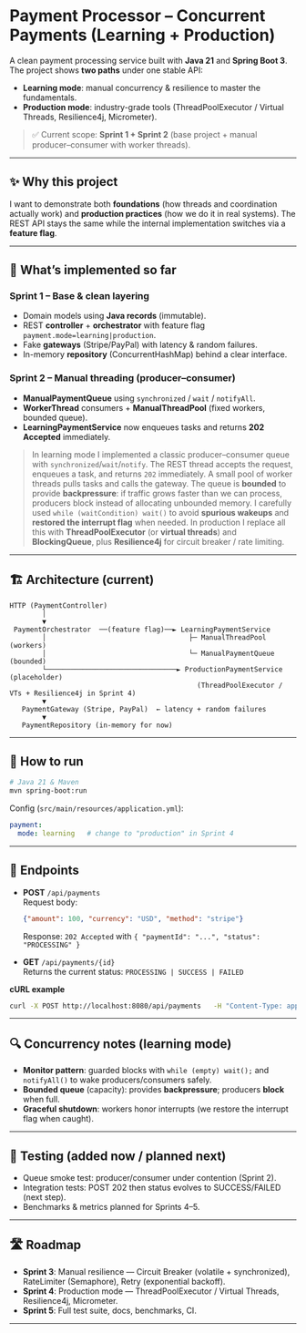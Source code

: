 # Payment Processor – Concurrent Payments (Learning + Production)

A clean payment processing service built with **Java 21** and **Spring Boot 3**.  
The project shows **two paths** under one stable API:

- **Learning mode**: manual concurrency & resilience to master the fundamentals.
- **Production mode**: industry-grade tools (ThreadPoolExecutor / Virtual Threads, Resilience4j, Micrometer).

> ✅ Current scope: **Sprint 1 + Sprint 2** (base project + manual producer–consumer with worker threads).

---

## ✨ Why this project

I want to demonstrate both **foundations** (how threads and coordination actually work) and **production practices** (how we do it in real systems). The REST API stays the same while the internal implementation switches via a **feature flag**.

---

## 🧠 What’s implemented so far

### Sprint 1 – Base & clean layering
- Domain models using **Java records** (immutable).
- REST **controller** + **orchestrator** with feature flag `payment.mode=learning|production`.
- Fake **gateways** (Stripe/PayPal) with latency & random failures.
- In-memory **repository** (ConcurrentHashMap) behind a clear interface.

### Sprint 2 – Manual threading (producer–consumer)
- **ManualPaymentQueue** using `synchronized` / `wait` / `notifyAll`.
- **WorkerThread** consumers + **ManualThreadPool** (fixed workers, bounded queue).
- **LearningPaymentService** now enqueues tasks and returns **202 Accepted** immediately.

> In learning mode I implemented a classic producer–consumer queue with `synchronized`/`wait`/`notify`. The REST thread accepts the request, enqueues a task, and returns `202` immediately. A small pool of worker threads pulls tasks and calls the gateway. The queue is **bounded** to provide **backpressure**: if traffic grows faster than we can process, producers block instead of allocating unbounded memory. I carefully used `while (waitCondition) wait()` to avoid **spurious wakeups** and **restored the interrupt flag** when needed. In production I replace all this with **ThreadPoolExecutor** (or **virtual threads**) and **BlockingQueue**, plus **Resilience4j** for circuit breaker / rate limiting.

---

## 🏗 Architecture (current)

```
HTTP (PaymentController)
        │
        ▼
 PaymentOrchestrator  ──(feature flag)──► LearningPaymentService
        │                                   ├─ ManualThreadPool (workers)
        │                                   └─ ManualPaymentQueue (bounded)
        └────────────────────────────────► ProductionPaymentService (placeholder)
                                              (ThreadPoolExecutor / VTs + Resilience4j in Sprint 4)
        ▼
   PaymentGateway (Stripe, PayPal)  ← latency + random failures
        ▼
   PaymentRepository (in-memory for now)
```

---

## 🚀 How to run

```bash
# Java 21 & Maven
mvn spring-boot:run
```

Config (`src/main/resources/application.yml`):

```yaml
payment:
  mode: learning   # change to "production" in Sprint 4
```

---

## 🔌 Endpoints

- **POST** `/api/payments`  
  Request body:
  ```json
  {"amount": 100, "currency": "USD", "method": "stripe"}
  ```
  Response: `202 Accepted` with `{ "paymentId": "...", "status": "PROCESSING" }`

- **GET** `/api/payments/{id}`  
  Returns the current status: `PROCESSING | SUCCESS | FAILED`

**cURL example**
```bash
curl -X POST http://localhost:8080/api/payments   -H "Content-Type: application/json"   -d '{"amount":100, "currency":"USD", "method":"paypal"}'
```

---

## 🔍 Concurrency notes (learning mode)

- **Monitor pattern**: guarded blocks with `while (empty) wait();` and `notifyAll()` to wake producers/consumers safely.
- **Bounded queue** (capacity): provides **backpressure**; producers **block** when full.
- **Graceful shutdown**: workers honor interrupts (we restore the interrupt flag when caught).

---

## 🧪 Testing (added now / planned next)

- Queue smoke test: producer/consumer under contention (Sprint 2).
- Integration tests: POST 202 then status evolves to SUCCESS/FAILED (next step).
- Benchmarks & metrics planned for Sprints 4–5.

---

## 🛣 Roadmap

- **Sprint 3**: Manual resilience — Circuit Breaker (volatile + synchronized), RateLimiter (Semaphore), Retry (exponential backoff).
- **Sprint 4**: Production mode — ThreadPoolExecutor / Virtual Threads, Resilience4j, Micrometer.
- **Sprint 5**: Full test suite, docs, benchmarks, CI.

---
